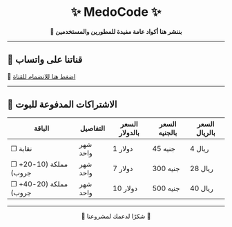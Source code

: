 <h1 align="center">✨ MedoCode ✨</h1>

<p align="center">
  <b>📌 بننشر هنا أكواد عامة مفيدة للمطورين والمستخدمين</b>
</p>

---

## 📢 قناتنا على واتساب
🔗 [اضغط هنا للانضمام للقناة](https://whatsapp.com/channel/0029VaeqIv4D8SE19gbDz73I)

---

## 💎 الاشتراكات المدفوعة للبوت

| الباقة | التفاصيل | السعر بالدولار | السعر بالجنيه | السعر بالريال |
|--------|-----------|---------------|---------------|---------------|
| ❐ نقابة | شهر واحد | 1 دولار | 45 جنيه | 4 ريال |
| ❐ مملكة (10-20+ جروب) | شهر واحد | 7 دولار | 300 جنيه | 28 ريال |
| ❐ مملكة (20-40+ جروب) | شهر واحد | 10 دولار | 500 جنيه | 40 ريال |

---

<p align="center">
  💖 شكرًا لدعمك لمشروعنا 💖
</p>

